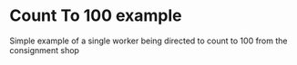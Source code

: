 # Count To 100 example

Simple example of a single worker being directed to count to 100 from the consignment shop